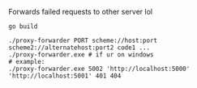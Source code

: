 Forwards failed requests to other server lol

```
go build 

./proxy-forwarder PORT scheme://host:port scheme2://alternatehost:port2 code1 ...
./proxy-forwarder.exe # if ur on windows
# example:
./proxy-forwarder.exe 5002 'http://localhost:5000' 'http://localhost:5001' 401 404
```
